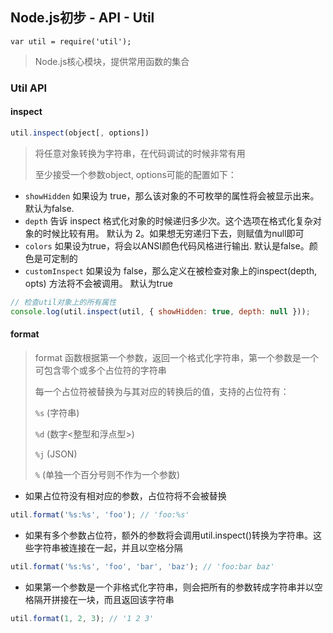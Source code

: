 ## Node.js初步 - API - Util

`var util = require('util');`

> Node.js核心模块，提供常用函数的集合

### Util API

#### inspect

```js
util.inspect(object[, options])
```
> 将任意对象转换为字符串，在代码调试的时候非常有用
> 
> 至少接受一个参数object, options可能的配置如下：

- `showHidden` 如果设为 true，那么该对象的不可枚举的属性将会被显示出来。默认为false.
- `depth` 告诉 inspect 格式化对象的时候递归多少次。这个选项在格式化复杂对象的时候比较有用。 默认为 2。如果想无穷递归下去，则赋值为null即可
- `colors` 如果设为true，将会以ANSI颜色代码风格进行输出. 默认是false。颜色是可定制的
- `customInspect` 如果设为 false，那么定义在被检查对象上的inspect(depth, opts) 方法将不会被调用。 默认为true

```js
// 检查util对象上的所有属性
console.log(util.inspect(util, { showHidden: true, depth: null }));
```

#### format

> format 函数根据第一个参数，返回一个格式化字符串，第一个参数是一个可包含零个或多个占位符的字符串
> 
> 每一个占位符被替换为与其对应的转换后的值，支持的占位符有：
> 
> `%s` (字符串)
> 
> `%d` (数字<整型和浮点型>)
> 
> `%j` (JSON)
> 
> `%` (单独一个百分号则不作为一个参数)

- 如果占位符没有相对应的参数，占位符将不会被替换

```js
util.format('%s:%s', 'foo'); // 'foo:%s'
```

- 如果有多个参数占位符，额外的参数将会调用util.inspect()转换为字符串。这些字符串被连接在一起，并且以空格分隔

```js
util.format('%s:%s', 'foo', 'bar', 'baz'); // 'foo:bar baz'
```

- 如果第一个参数是一个非格式化字符串，则会把所有的参数转成字符串并以空格隔开拼接在一块，而且返回该字符串

```js
util.format(1, 2, 3); // '1 2 3'
```
